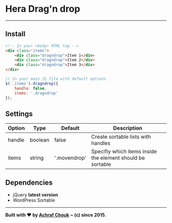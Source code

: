 # Hera Drag'n drop  

---

## Install

````html
<!-- In your <body> HTML tag -->
<div class="items">
    <div class="dragndrop">Item 1</div>
    <div class="dragndrop">Item 2</div>
    <div class="dragndrop">Item 3</div>
</div>
````

````javascript
// In your main JS file with default options
$('.items').dragndrop({
    handle: false,
    items: '.dragndrop'
});
````

## Settings

Option  | Type      | Default       | Description
------  | ----      | -------       | -----------
handle  | boolean   | false         | Create sortable lists with handles
items   | string    | '.movendrop'  | Specifiy which items inside the element should be sortable

## Dependencies

+ jQuery **latest version**
+ WordPress Sortable

---

**Built with ♥ by [Achraf Chouk](http://github.com/crewstyle "Achraf Chouk") ~ (c) since 2015.**

